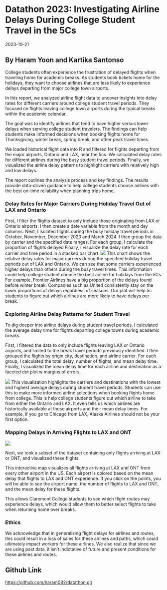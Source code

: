 Datathon 2023: Investigating Airline Delays During College Student
Travel in the 5Cs
================
2023-10-21

## By Haram Yoon and Kartika Santonso

College students often experience the frustration of delayed flights
when traveling home for academic breaks. As students book tickets home
for the holidays, they want to choose airlines that are less likely to
experience delays departing from major college town airports.

In this report, we analyzed airline flight data to uncover insights into
delay rates for different carriers around college student travel
periods. They focused on flights leaving college town airports during
the typical breaks within the academic calendar.

The goal was to identify airlines that tend to have higher versus lower
delays when serving college student travelers. The findings can help
students make informed decisions when booking flights home for
Thanksgiving, winter break, spring break, and other peak travel times.

We loaded historical flight data into R and filtered for flights
departing from the major airports, Ontario and LAX, near the 5cs. We
calculated delay rates for different airlines during the busy student
travel periods. Finally, we visualized the airline delay patterns to
highlight carriers with relatively high and low delays.

The report outlines the analysis process and key findings. The results
provide data-driven guidance to help college students choose airlines
with the best on-time reliability when planning trips home.

### Delay Rates for Major Carriers During Holiday Travel Out of LAX and Ontario

First, I filter the flights dataset to only include those originating
from LAX or Ontario airports. I then create a date variable from the
month and day columns. Next, I isolated flights during the busy holiday
travel periods in October, November, December 2023 and March 2024. I
then group the data by carrier and the specified date ranges. For each
group, I calculate the proportion of flights delayed Finally, I
visualize the delay rate for each carrier and time period in a stacked
bar chart.
![](datathon2023_files/figure-gfm/unnamed-chunk-2-1.png)<!-- --> This
chart shows the relative delay rates for major carriers during the
specified holiday travel periods out of LAX and Ontario. We can see that
some carriers experienced higher delays than others during the busy
travel times. This information could help college student choose the
best airline for holidays from the 5Cs. For example, Frontier Airlines
have a big proportion of the delays found before winter break. Companies
such as United consistently stay on the lower proportions of delays
regardless of seasons. Our plot will help 5c students to figure out
which airlines are more likely to have delays per break.

### Exploring Airline Delay Patterns for Student Travel

To dig deeper into airline delays during student travel periods, I
calculated the average delay time for flights departing college towns
during academic breaks.

First, I filtered the data to only include flights leaving LAX or
Ontario airports, and limited to the break travel periods previously
identified. I then grouped the flights by origin city, destination, and
airline carrier. For each group, I calculated the total delay, number of
flights, and mean delay time. Finally, I visualized the mean delay time
for each airline and destination as a faceted dot plot w margins of
errors.

![](datathon2023_files/figure-gfm/unnamed-chunk-4-1.png)<!-- --> This
visualization highlights the carriers and destinations with the lowest
and highest average delays during student travel periods. Students can
use this to make more informed airline selections when booking flights
home from college. This is help college students figure out which
airline to take from either the Ontario and LAX. It even tells us which
airlines are historically available at these airports and their mean
delay times. For example, if you go to Chicago from LAX, Alaska Airlines
should not be your first option.

### Mapping Delays in Arriving Flights to LAX and ONT

![](datathon2023_files/figure-gfm/unnamed-chunk-12-1.png)<!-- -->

Next, we took a subset of the dataset containing only flights arriving
at LAX or ONT, and visualized these flights.

This interactive map visualizes all flights arriving at LAX and ONT from
every other airport in the US. Each airport is colored based on the mean
delay that flights to LAX and ONT experience. If you click on the
points, you will be able to see the airport name, the number of flights
to LAX and ONT, and the mean delay for these flights.

This allows Claremont College students to see which flight routes may
experience delays, which would allow them to better select flights to
take when returning home over breaks.

### Ethics

We acknowledge that in generalizing flight delays for airlines and
routes, this could result in a loss of sales for these airlines and
paths, which could ultimately impact workers for these airlines. We also
realize that since we are using past data, it isn’t indictative of
future and present conditions for these airlines and routes.

## Github Link

<https://github.com/haram082/datathon.git>
